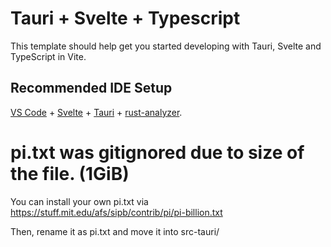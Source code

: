 # Tauri + Svelte + Typescript

This template should help get you started developing with Tauri, Svelte and TypeScript in Vite.

## Recommended IDE Setup

[VS Code](https://code.visualstudio.com/) + [Svelte](https://marketplace.visualstudio.com/items?itemName=svelte.svelte-vscode) + [Tauri](https://marketplace.visualstudio.com/items?itemName=tauri-apps.tauri-vscode) + [rust-analyzer](https://marketplace.visualstudio.com/items?itemName=rust-lang.rust-analyzer).

# pi.txt was gitignored due to size of the file. (1GiB)

You can install your own pi.txt via https://stuff.mit.edu/afs/sipb/contrib/pi/pi-billion.txt

Then, rename it as pi.txt and move it into src-tauri/

